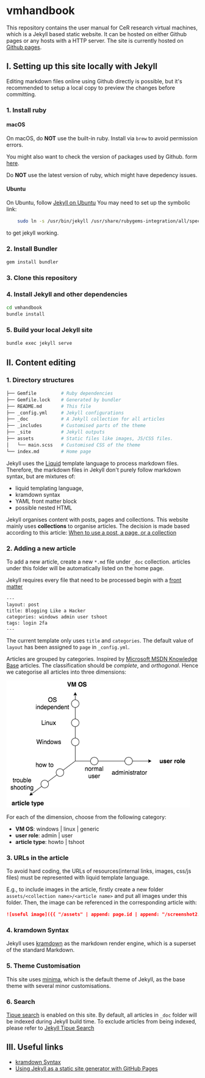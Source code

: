 # vmhandbook

This repository contains the user manual for CeR research virtual machines, which is a Jekyll based static website. It can be hosted on either Github pages or any hosts with a HTTP server.
The site is currently hosted on [Github pages](https://uoa-eresearch.github.io/vmhandbook/).


## I. Setting up this site locally with Jekyll

Editing markdown files online using Github directly is possible, but it's recommended to setup a local copy to preview the changes before committing. 

### 1. Install ruby

#### macOS

On macOS, do **NOT** use the built-in ruby. Install via `brew` to avoid permission errors.

You might also want to check the version of packages used by Github. form [here](https://pages.github.com/versions/).

Do **NOT** use the latest version of ruby, which might have depedency issues.

#### Ubuntu

On Ubuntu, follow [Jekyll on Ubuntu](https://jekyllrb.com/docs/installation/ubuntu/)
You may need to set up the symbolic link:

```bash
    sudo ln -s /usr/bin/jekyll /usr/share/rubygems-integration/all/specifications/exe/jekyll
```

to get jekyll working.

### 2. Install Bundler

```bash
gem install bundler
```

### 3. Clone this repository

### 4. Install Jekyll and other dependencies

```bash
cd vmhandbook
bundle install
```

### 5. Build your local Jekyll site

```bash
bundle exec jekyll serve
```

## II. Content editing

### 1. Directory structures

```bash
├── Gemfile         # Ruby dependencies
├── Gemfile.lock    # Generated by bundler
├── README.md       # This file
├── _config.yml     # Jekyll configurations
├── _doc            # A Jekyll collection for all articles
├── _includes       # Customised parts of the theme 
├── _site           # Jekyll outputs
├── assets          # Static files like images, JS/CSS files.
│   └── main.scss   # Customised CSS of the theme
└── index.md        # Home page
```

Jekyll uses the [Liquid](https://shopify.github.io/liquid/) template language to process markdown files. Therefore, the markdown files in Jekyll don't purely follow markdown syntax, but are mixtures of:
- liquid templating language, 
- kramdown syntax
- YAML front matter block
- possible nested HTML

Jekyll organises content with posts, pages and collections. This website mainly uses **collections** to organise articles. The decision is made based according to this article: [When to use a post, a page, or a collection](https://ben.balter.com/2015/02/20/jekyll-collections/#when-to-use-a-post-a-page-or-a-collection)


### 2. Adding a new article

To add a new article, create a new `*.md` file under `_doc` collection. articles under this folder will be automatically listed on the home page.

Jekyll requires every file that need to be processed begin with a [front matter](https://jekyllrb.com/docs/frontmatter/)

```
---
layout: post
title: Blogging Like a Hacker
categories: windows admin user tshoot
tags: login 2fa
---
```

The current template only uses `title` and `categories`. The default value of `layout` has been assigned to `page` in `_config.yml`.

Articles are grouped by categories. Inspired by [Microsoft MSDN Knowledge Base](https://support.microsoft.com/en-gb/help/242450/how-to-query-the-microsoft-knowledge-base-by-using-keywords-and-query) articles. The classification should be *complete*, and *orthogonal*. Hence we categorise all articles into three dimensions:

![useful image](categories.png)

For each of the dimension, choose from the following category:

- **VM OS**: windows | linux | generic
- **user role**: admin | user
- **article type**: howto | tshoot 

### 3. URLs in the article

To avoid hard coding, the URLs of resources(internal links, images, css/js files) must be represented with liquid template language. 

E.g., to include images in the article, firstly create a new folder `assets/<collection name>/<article name>` and put all images under this folder. Then, the image can be referenced in the corresponding article with:

```markdown
![useful image]({{ "/assets" | append: page.id | append: "/screenshot2.png" | absolute_url }})
```


### 4. kramdown Syntax

Jekyll uses [kramdown](https://kramdown.gettalong.org) as the markdown render engine, which is a superset of the standard Markdown.

### 5. Theme Customisation

This site uses [minima](https://github.com/jekyll/minima), which is the default theme of Jekyll, as the base theme with several minor customisations.

### 6. Search

[Tipue search](https://github.com/Tipue/Tipue-Search) is enabled on this site. By default, all articles in `_doc` folder will be indexed during Jekyll build time. To exclude articles from being indexed, please refer to [Jekyll Tipue Search](https://github.com/jekylltools/jekyll-tipue-search)


## III. Useful links

- [kramdown Syntax](https://kramdown.gettalong.org/syntax.html)
- [Using Jekyll as a static site generator with GitHub Pages](https://help.github.com/articles/using-jekyll-as-a-static-site-generator-with-github-pages/)

